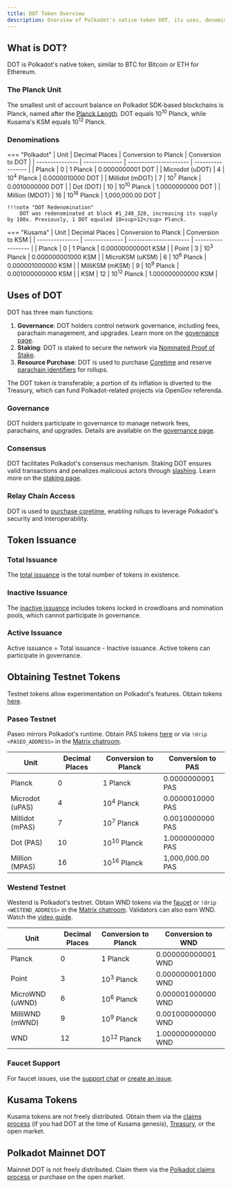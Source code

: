 ```yaml
---
title: DOT Token Overview
description: Overview of Polkadot's native token DOT, its uses, denominations, and how to obtain it.
---
```


## What is DOT?

DOT is Polkadot's native token, similar to BTC for Bitcoin or ETH for Ethereum.

### The Planck Unit

The smallest unit of account balance on Polkadot SDK-based blockchains is Planck, named after the [Planck Length](https://en.wikipedia.org/wiki/Planck_length). DOT equals 10<sup>10</sup> Planck, while Kusama's KSM equals 10<sup>12</sup> Planck.

### Denominations

=== "Polkadot"
    | Unit            | Decimal Places | Conversion to Planck   | Conversion to DOT |
    | --------------- | -------------- | ---------------------- | ----------------- |
    | Planck          | 0              | 1 Planck               | 0.0000000001 DOT  |
    | Microdot (uDOT) | 4              | 10<sup>4</sup> Planck  | 0.0000010000 DOT  |
    | Millidot (mDOT) | 7              | 10<sup>7</sup> Planck  | 0.0010000000 DOT  |
    | Dot (DOT)       | 10             | 10<sup>10</sup> Planck | 1.0000000000 DOT  |
    | Million (MDOT)  | 16             | 10<sup>16</sup> Planck | 1,000,000.00 DOT  |

    !!!note "DOT Redenomination"
        DOT was redenominated at block #1_248_328, increasing its supply by 100x. Previously, 1 DOT equaled 10<sup>12</sup> Planck.

=== "Kusama"
    | Unit            | Decimal Places | Conversion to Planck   | Conversion to KSM  |
    | --------------- | -------------- | ---------------------- | ------------------ |
    | Planck          | 0              | 1 Planck               | 0.000000000001 KSM |
    | Point           | 3              | 10<sup>3</sup> Planck  | 0.000000001000 KSM |
    | MicroKSM (uKSM) | 6              | 10<sup>6</sup> Planck  | 0.000001000000 KSM |
    | MilliKSM (mKSM) | 9              | 10<sup>9</sup> Planck  | 0.001000000000 KSM |
    | KSM             | 12             | 10<sup>12</sup> Planck | 1.000000000000 KSM |

## Uses of DOT

DOT has three main functions:

1. **Governance**: DOT holders control network governance, including fees, parachain management, and upgrades. Learn more on the [governance page](./learn-polkadot-opengov.md).
2. **Staking**: DOT is staked to secure the network via [Nominated Proof of Stake](./learn-staking.md).
3. **Resource Purchase**: DOT is used to purchase [Coretime](../general/glossary.md#coretime) and reserve [parachain identifiers](../general/glossary.md#paraid) for rollups.

The DOT token is transferable; a portion of its inflation is diverted to the Treasury, which can fund Polkadot-related projects via OpenGov referenda.

### Governance

DOT holders participate in governance to manage network fees, parachains, and upgrades. Details are available on the [governance page](./learn-polkadot-opengov.md).

### Consensus

DOT facilitates Polkadot's consensus mechanism. Staking DOT ensures valid transactions and penalizes malicious actors through [slashing](./learn-offenses.md). Learn more on the [staking page](./learn-staking.md).

### Relay Chain Access

DOT is used to [purchase coretime](./learn-agile-coretime.md), enabling rollups to leverage Polkadot's security and interoperability.

## Token Issuance

### Total Issuance

The [total issuance](../general/chain-state-values.md) is the total number of tokens in existence.

### Inactive Issuance

The [inactive issuance](../general/chain-state-values.md) includes tokens locked in crowdloans and nomination pools, which cannot participate in governance.

### Active Issuance

Active issuance = Total issuance - Inactive issuance. Active tokens can participate in governance.

## Obtaining Testnet Tokens

Testnet tokens allow experimentation on Polkadot's features. Obtain tokens [here](https://faucet.polkadot.io/).

### Paseo Testnet

Paseo mirrors Polkadot's runtime. Obtain PAS tokens [here](https://faucet.polkadot.io/) or via `!drip <PASEO_ADDRESS>` in the [Matrix chatroom](https://matrix.to/#/#paseo_faucet:matrix.org).

| Unit            | Decimal Places | Conversion to Planck   | Conversion to PAS |
| --------------- | -------------- | ---------------------- | ----------------- |
| Planck          | 0              | 1 Planck               | 0.0000000001 PAS  |
| Microdot (uPAS) | 4              | 10<sup>4</sup> Planck  | 0.0000010000 PAS  |
| Millidot (mPAS) | 7              | 10<sup>7</sup> Planck  | 0.0010000000 PAS  |
| Dot (PAS)       | 10             | 10<sup>10</sup> Planck | 1.0000000000 PAS  |
| Million (MPAS)  | 16             | 10<sup>16</sup> Planck | 1,000,000.00 PAS  |

### Westend Testnet

Westend is Polkadot's testnet. Obtain WND tokens via the [faucet](https://faucet.polkadot.io/westend) or `!drip <WESTEND_ADDRESS>` in the [Matrix chatroom](https://matrix.to/#/#westend_faucet:matrix.org). Validators can also earn WND. Watch the [video guide](https://www.youtube.com/watch?v=0ji0ccZyb3k).

| Unit            | Decimal Places | Conversion to Planck   | Conversion to WND  |
| --------------- | -------------- | ---------------------- | ------------------ |
| Planck          | 0              | 1 Planck               | 0.000000000001 WND |
| Point           | 3              | 10<sup>3</sup> Planck  | 0.000000001000 WND |
| MicroWND (uWND) | 6              | 10<sup>6</sup> Planck  | 0.000001000000 WND |
| MilliWND (mWND) | 9              | 10<sup>9</sup> Planck  | 0.001000000000 WND |
| WND             | 12             | 10<sup>12</sup> Planck | 1.000000000000 WND |

### Faucet Support

For faucet issues, use the [support chat](https://matrix.to/#/#faucets-support:matrix.org) or [create an issue](https://github.com/paritytech/polkadot-testnet-faucet/issues/new/choose).

## Kusama Tokens

Kusama tokens are not freely distributed. Obtain them via the [claims process](https://claim.kusama.network/) (if you had DOT at the time of Kusama genesis), [Treasury](./learn-polkadot-opengov-treasury.md), or the open market.

## Polkadot Mainnet DOT

Mainnet DOT is not freely distributed. Claim them via the [Polkadot claims process](https://claims.polkadot.network/) or purchase on the open market.
